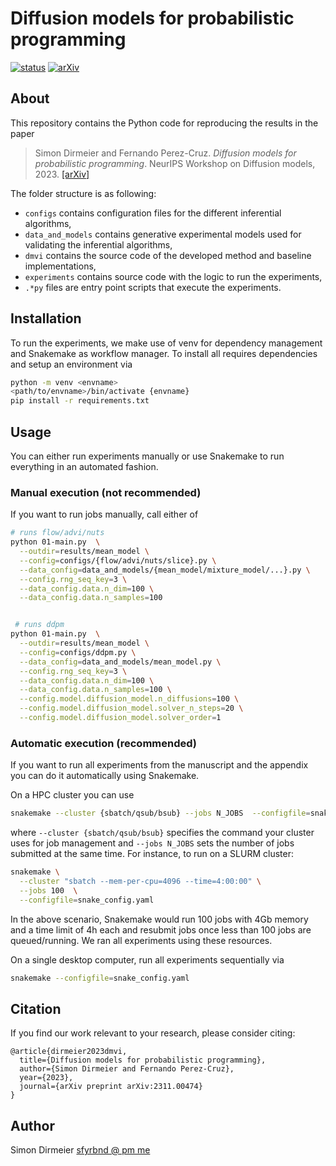 # Diffusion models for probabilistic programming

[![status](http://www.repostatus.org/badges/latest/concept.svg)](http://www.repostatus.org/#concept)
[![arXiv](https://img.shields.io/badge/arXiv-2311.00474-b31b1b.svg)](https://arxiv.org/abs/2311.00474)

## About

This repository contains the Python code for reproducing the results in the paper

> Simon Dirmeier and Fernando Perez-Cruz. *Diffusion models for probabilistic programming*. NeurIPS Workshop on Diffusion models, 2023.
> [[arXiv]](https://arxiv.org/abs/2311.00474)

The folder structure is as following:

- `configs` contains configuration files for the different inferential algorithms,
- `data_and_models` contains generative experimental models used for validating the inferential algorithms,
- `dmvi` contains the source code of the developed method and baseline implementations,
- `experiments` contains source code with the logic to run the experiments,
- `.*py` files are entry point scripts that execute the experiments.

## Installation

To run the experiments, we make use of venv for dependency management and Snakemake as workflow manager.
To install all requires dependencies and setup an environment via

```bash
python -m venv <envname>
<path/to/envname>/bin/activate {envname}
pip install -r requirements.txt
```

## Usage

You can either run experiments manually or use Snakemake to run everything in an automated fashion.

### Manual execution (not recommended)

If you want to run jobs manually, call either of

```bash
# runs flow/advi/nuts
python 01-main.py  \
  --outdir=results/mean_model \
  --config=configs/{flow/advi/nuts/slice}.py \
  --data_config=data_and_models/{mean_model/mixture_model/...}.py \
  --config.rng_seq_key=3 \
  --data_config.data.n_dim=100 \
  --data_config.data.n_samples=100


 # runs ddpm
python 01-main.py  \
  --outdir=results/mean_model \
  --config=configs/ddpm.py \
  --data_config=data_and_models/mean_model.py \
  --config.rng_seq_key=3 \
  --data_config.data.n_dim=100 \
  --data_config.data.n_samples=100 \
  --config.model.diffusion_model.n_diffusions=100 \
  --config.model.diffusion_model.solver_n_steps=20 \
  --config.model.diffusion_model.solver_order=1
```

### Automatic execution (recommended)

If you want to run all experiments from the manuscript and the appendix you can do it automatically using Snakemake. 

On a HPC cluster you can use

```bash
snakemake --cluster {sbatch/qsub/bsub} --jobs N_JOBS  --configfile=snake_config.yaml
```

where `--cluster {sbatch/qsub/bsub}` specifies the command your cluster uses for job management and `--jobs N_JOBS` sets the number of jobs submitted at the same time.
For instance, to run on a SLURM cluster:

```bash
snakemake \
  --cluster "sbatch --mem-per-cpu=4096 --time=4:00:00" \
  --jobs 100  \
  --configfile=snake_config.yaml
```

In the above scenario, Snakemake would run 100 jobs with 4Gb memory and a time limit of 4h each and resubmit jobs once less than 100 jobs are queued/running.
We ran all experiments using these resources.

On a single desktop computer, run all experiments sequentially via

```bash
snakemake --configfile=snake_config.yaml
```

## Citation

If you find our work relevant to your research, please consider citing:

```
@article{dirmeier2023dmvi,
  title={Diffusion models for probabilistic programming},
  author={Simon Dirmeier and Fernando Perez-Cruz},
  year={2023},
  journal={arXiv preprint arXiv:2311.00474}
}
```

## Author

Simon Dirmeier <a href="mailto:sfyrbnd @ pm me">sfyrbnd @ pm me</a>


